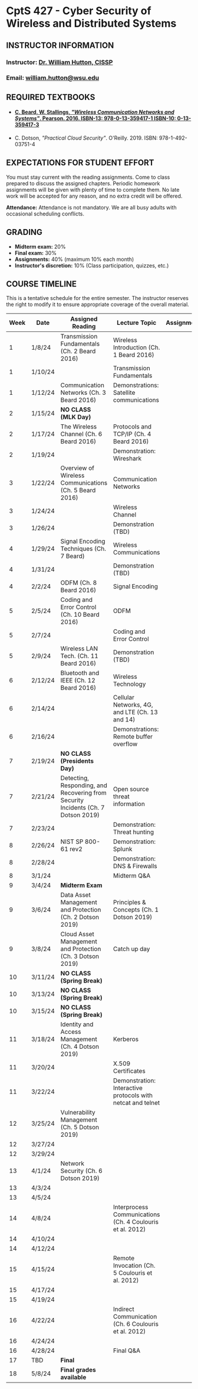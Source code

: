 # CptS 427 - Cyber Security of Wireless and Distributed Systems

## INSTRUCTOR INFORMATION

### **Instructor:** [Dr. William Hutton, CISSP](https://www.linkedin.com/in/william-hutton-03665393/)

### **Email:** [william.hutton@wsu.edu](mailto:william.hutton@wsu.edu)  


## REQUIRED TEXTBOOKS

- #### [C. Beard, W. Stallings, *"Wireless Communication Networks and Systems"*. Pearson. 2016. ISBN-13: 978-0-13-359417-1 ISBN-10: 0-13-359417-3](https://github.com/MarkShinozaki/CPTS427-CyberSecurityOfWireless-DistributedSystems/blob/Textbook/Cory%20Beard%2C%20William%20Stallings%20-%20Wireless%20Communication%20Networks%20and%20Systems-Pearson%20(2015).pdf)
- C. Dotson, *"Practical Cloud Security"*. O'Reilly. 2019. ISBN: 978-1-492-03751-4

## EXPECTATIONS FOR STUDENT EFFORT

You must stay current with the reading assignments. Come to class prepared to discuss the assigned chapters. Periodic homework assignments will be given with plenty of time to complete them. No late work will be accepted for any reason, and no extra credit will be offered.

**Attendance:** Attendance is not mandatory. We are all busy adults with occasional scheduling conflicts.

## GRADING

- **Midterm exam:** 20%
- **Final exam:** 30%
- **Assignments:** 40% (maximum 10% each month)
- **Instructor's discretion:** 10% (Class participation, quizzes, etc.)

## COURSE TIMELINE

This is a tentative schedule for the entire semester. The instructor reserves the right to modify it to ensure appropriate coverage of the overall material.

| **Week** | **Date**  | **Assigned Reading** | **Lecture Topic** | **Assignment** |
|----------|-----------|----------------------|-------------------|----------------|
| 1        | 1/8/24    | Transmission Fundamentals (Ch. 2 Beard 2016) | Wireless Introduction (Ch. 1 Beard 2016) | |
| 1        | 1/10/24   | | Transmission Fundamentals | |
| 1        | 1/12/24   | Communication Networks (Ch. 3 Beard 2016) | Demonstrations: Satellite communications | |
| 2        | 1/15/24   | **NO CLASS (MLK Day)** | | |
| 2        | 1/17/24   | The Wireless Channel (Ch. 6 Beard 2016) | Protocols and TCP/IP (Ch. 4 Beard 2016) | |
| 2        | 1/19/24   | | Demonstration: Wireshark | |
| 3        | 1/22/24   | Overview of Wireless Communications (Ch. 5 Beard 2016) | Communication Networks | |
| 3        | 1/24/24   | | Wireless Channel | |
| 3        | 1/26/24   | | Demonstration (TBD) | |
| 4        | 1/29/24   | Signal Encoding Techniques (Ch. 7 Beard) | Wireless Communications | |
| 4        | 1/31/24   | | Demonstration (TBD) | |
| 4        | 2/2/24    | ODFM (Ch. 8 Beard 2016) | Signal Encoding | |
| 5        | 2/5/24    | Coding and Error Control (Ch. 10 Beard 2016) | ODFM | |
| 5        | 2/7/24    | | Coding and Error Control | |
| 5        | 2/9/24    | Wireless LAN Tech. (Ch. 11 Beard 2016) | Demonstration (TBD) | |
| 6        | 2/12/24   | Bluetooth and IEEE (Ch. 12 Beard 2016) | Wireless Technology | |
| 6        | 2/14/24   | | Cellular Networks, 4G, and LTE (Ch. 13 and 14) | |
| 6        | 2/16/24   | | Demonstrations: Remote buffer overflow | |
| 7        | 2/19/24   | **NO CLASS (Presidents Day)** | | |
| 7        | 2/21/24   | Detecting, Responding, and Recovering from Security Incidents (Ch. 7 Dotson 2019) | Open source threat information | |
| 7        | 2/23/24   | | Demonstration: Threat hunting | |
| 8        | 2/26/24   | NIST SP 800-61 rev2 | Demonstration: Splunk | |
| 8        | 2/28/24   | | Demonstration: DNS & Firewalls | |
| 8        | 3/1/24    | | Midterm Q&A | |
| 9        | 3/4/24    | **Midterm Exam** | | |
| 9        | 3/6/24    | Data Asset Management and Protection (Ch. 2 Dotson 2019) | Principles & Concepts (Ch. 1 Dotson 2019) | |
| 9        | 3/8/24    | Cloud Asset Management and Protection (Ch. 3 Dotson 2019) | Catch up day | |
| 10       | 3/11/24   | **NO CLASS (Spring Break)** | | |
| 10       | 3/13/24   | **NO CLASS (Spring Break)** | | |
| 10       | 3/15/24   | **NO CLASS (Spring Break)** | | |
| 11       | 3/18/24   | Identity and Access Management (Ch. 4 Dotson 2019) | Kerberos | |
| 11       | 3/20/24   | | X.509 Certificates | |
| 11       | 3/22/24   | | Demonstration: Interactive protocols with netcat and telnet | |
| 12       | 3/25/24   | Vulnerability Management (Ch. 5 Dotson 2019) | | |
| 12       | 3/27/24   | | | |
| 12       | 3/29/24   | | | |
| 13       | 4/1/24    | Network Security (Ch. 6 Dotson 2019) | | |
| 13       | 4/3/24    | | | |
| 13       | 4/5/24    | | | |
| 14       | 4/8/24    | | Interprocess Communications (Ch. 4 Coulouris et al. 2012) | |
| 14       | 4/10/24   | | | |
| 14       | 4/12/24   | | | |
| 15       | 4/15/24   | | Remote Invocation (Ch. 5 Coulouris et al. 2012) | |
| 15       | 4/17/24   | | | |
| 15       | 4/19/24   | | | |
| 16       | 4/22/24   | | Indirect Communication (Ch. 6 Coulouris et al. 2012) | |
| 16       | 4/24/24   | | | |
| 16       | 4/28/24   | | Final Q&A | |
| 17       | TBD       | **Final** | | |
| 18       | 5/8/24    | **Final grades available** | | |
